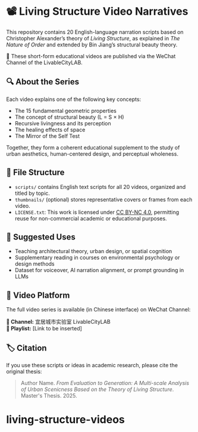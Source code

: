 # 📽️ Living Structure Video Narratives

This repository contains 20 English-language narration scripts based on Christopher Alexander’s theory of *Living Structure*, as explained in *The Nature of Order* and extended by Bin Jiang’s structural beauty theory.

🎥 These short-form educational videos are published via the WeChat Channel of the LivableCityLAB.

## 🔍 About the Series

Each video explains one of the following key concepts:

- The 15 fundamental geometric properties
- The concept of structural beauty (L = S × H)
- Recursive livingness and its perception
- The healing effects of space
- The Mirror of the Self Test

Together, they form a coherent educational supplement to the study of urban aesthetics, human-centered design, and perceptual wholeness.

## 📁 File Structure

- `scripts/` contains English text scripts for all 20 videos, organized and titled by topic.
- `thumbnails/` (optional) stores representative covers or frames from each video.
- `LICENSE.txt`: This work is licensed under [CC BY-NC 4.0](https://creativecommons.org/licenses/by-nc/4.0/), permitting reuse for non-commercial academic or educational purposes.

## 🧠 Suggested Uses

- Teaching architectural theory, urban design, or spatial cognition
- Supplementary reading in courses on environmental psychology or design methods
- Dataset for voiceover, AI narration alignment, or prompt grounding in LLMs

## 🔗 Video Platform

The full video series is available (in Chinese interface) on WeChat Channel:

**📱 Channel:** 宜居城市实验室 LivableCityLAB  
**🔗 Playlist:** [Link to be inserted]  

## 🏷️ Citation

If you use these scripts or ideas in academic research, please cite the original thesis:

> Author Name. *From Evaluation to Generation: A Multi-scale Analysis of Urban Scenicness Based on the Theory of Living Structure*. Master's Thesis. 2025.
# living-structure-videos

